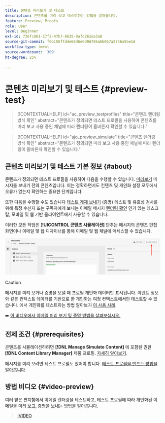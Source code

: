 ```yaml
---
title: 콘텐츠 미리보기 및 테스트
description: 콘텐츠를 미리 보고 테스트하는 방법을 알아봅니다.
feature: Preview, Proofs
role: User
level: Beginner
exl-id: 736fc861-17f2-47b7-8635-9afd261ea3a8
source-git-commit: f6b158ffdde66d6e6d9d706a6b067a2746a9be1d
workflow-type: tm+mt
source-wordcount: '309'
ht-degree: 25%

---
```


# 콘텐츠 미리보기 및 테스트 {#preview-test}

>[!CONTEXTUALHELP]
>id="ac_preview_testprofiles"
>title="콘텐츠 렌더링 방식 확인"
>abstract="콘텐츠가 정의되면 테스트 프로필을 사용하여 콘텐츠를 미리 보고 사용 중인 채널에 따라 렌더링이 올바른지 확인할 수 있습니다."

>[!CONTEXTUALHELP]
>id="ajo_preview_simulate"
>title="콘텐츠 렌더링 방식 확인"
>abstract="콘텐츠가 정의되면 미리 보고 사용 중인 채널에 따라 렌더링이 올바른지 확인할 수 있습니다."

## 콘텐츠 미리보기 및 테스트 기본 정보 {#about}

콘텐츠가 정의되면 테스트 프로필을 사용하여 다음을 수행할 수 있습니다. [미리보기](preview.md) 메시지를 보내기 전의 콘텐츠입니다. 이는 정확하면서도 컨텐츠 및 개인화 설정 모두에서 오류가 없는지 확인하는 중요한 단계입니다.

또한 다음을 수행할 수도 있습니다 [테스트 게재 보내기](proofs.md) (증명) 테스트 및 유효성 검사를 위해 특정 수신자 또는 구독자에게 보내는 이메일 메시지 [렌더링 확인](rendering.md) 인기 있는 데스크탑, 모바일 및 웹 기반 클라이언트에서 사용할 수 있습니다.

이러한 모든 작업은 **[!UICONTROL 콘텐츠 시뮬레이션]** 단추는 메시지의 콘텐츠 편집 화면이나 이메일 및 웹 디자이너를 통해 이메일 및 웹 채널에 액세스할 수 있습니다.

![](../email/assets/email-preview-button.png)

>[!CAUTION]
>
>메시지를 미리 보거나 증명을 보낼 때 프로필 개인화 데이터만 표시됩니다. 이벤트 정보와 같은 컨텍스트 데이터를 기반으로 한 개인화는 여정 컨텍스트에서만 테스트할 수 있습니다. 에서 개인화를 테스트하는 방법 알아보기 [이 사용 사례](../personalization/personalization-use-case.md).

➡️ [이 비디오에서 이메일 미리 보기 및 증명 방법을 살펴보십시오.](#video-preview)

## 전제 조건 {#prerequisites}

콘텐츠를 시뮬레이션하려면 **[!DNL Manage Simulate Content]** 에 포함된 권한 **[!DNL Content Library Manager]** 제품 프로필. [자세히 알아보기](../administration/ootb-product-profiles.md#content-library-manager).

메시지를 미리 보려면 테스트 프로필도 있어야 합니다. [테스트 프로필을 만드는 방법을 알아봅니다](../audience/creating-test-profiles.md)

## 방법 비디오 {#video-preview}

여러 받은 편지함에서 이메일 렌더링을 테스트하고, 테스트 프로필에 따라 개인화된 이메일을 미리 보고, 증명을 보내는 방법을 알아봅니다.

>[!VIDEO](https://video.tv.adobe.com/v/3425026?quality=12)

